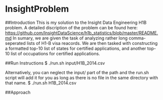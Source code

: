 # InsightProblem
##Introduction
This is my solution to the Insight Data Engineering H1B problem. A detailed discription of the problem can be found here: https://github.com/InsightDataScience/h1b_statistics/blob/master/README.md
In sumary, we are given the task of analyzing rather long comma-seperated lists of H1-B visa reacords. We are then tasked with constructing a formatted top-10 list of states for certified applications, and another top-10 list of occupations for certified applications. 

##Run Instructions
$ ./run.sh input/H1B_2014.csv

Alternatively, you can neglect the input/ part of the path and the run.sh script will add it for you as long as there is no file in the same directory with that name.
$ ./run.sh H1B_2014.csv

##Approach
